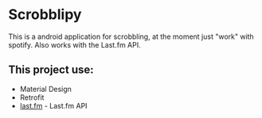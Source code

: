 # Scrobblipy
This is a android application for scrobbling, at the moment just "work" with spotify.
Also works with the Last.fm API.
## This project use:
* Material Design
* Retrofit
* [last.fm] - Last.fm API

[last.fm]:http://www.last.fm/api
